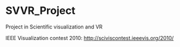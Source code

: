 # SVVR_Project
Project in Scientific visualization and VR

IEEE Visualization contest 2010: http://sciviscontest.ieeevis.org/2010/
